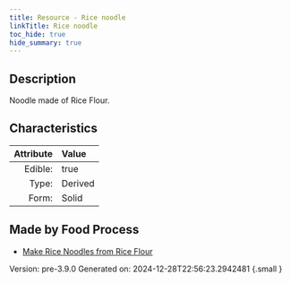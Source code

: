 ```yaml
---
title: Resource - Rice noodle
linkTitle: Rice noodle
toc_hide: true
hide_summary: true
---
```


## Description
Noodle made of Rice Flour.

## Characteristics

| Attribute      | Value |
|--------:|:------|
|Edible:|true|
|Type:|Derived|
|Form:|Solid|
 



## Made by Food Process

- [Make Rice Noodles from Rice Flour](/docs/definitions/food/make-rice-noodles-from-rice-flour)

    

Version: pre-3.9.0 Generated on: 2024-12-28T22:56:23.2942481
{.small }
